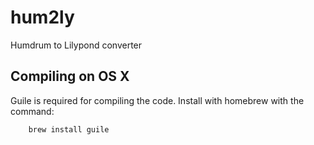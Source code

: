 # hum2ly
Humdrum to Lilypond converter



## Compiling on OS X ##

Guile is required for compiling the code. Install with homebrew with the command:
```bash
	brew install guile
```

